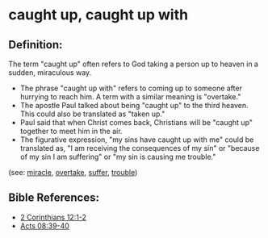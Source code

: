 # caught up, caught up with #

## Definition: ##

The term "caught up" often refers to God taking a person up to heaven in a sudden, miraculous way.

* The phrase "caught up with" refers to coming up to someone after hurrying to reach him. A term with a similar meaning is "overtake."
* The apostle Paul talked about being "caught up" to the third heaven. This could also be translated as "taken up."
* Paul said that when Christ comes back, Christians will be "caught up" together to meet him in the air.
* The figurative expression, "my sins have caught up with me" could be translated as, "I am receiving the consequences of my sin" or "because of my sin I am suffering" or "my sin is causing me trouble."

(see: [miracle](../kt/miracle.md), [overtake](../other/overtake.md), [suffer](../kt/suffer.md), [trouble](../other/trouble.md))

## Bible References: ##

* [2 Corinthians 12:1-2](https://door43.org/en/bible/notes/2co/12/01)
* [Acts 08:39-40](https://door43.org/en/bible/notes/act/08/39)


